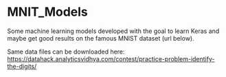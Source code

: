 # MNIT_Models
Some machine learning models developed with the goal to learn Keras and maybe get good results on the famous MNIST dataset (url below).

Same data files can be downloaded here: https://datahack.analyticsvidhya.com/contest/practice-problem-identify-the-digits/
